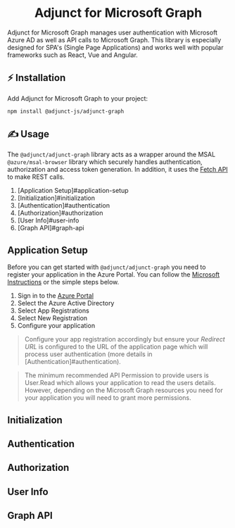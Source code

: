 <h1 align="center">
  Adjunct for Microsoft Graph
</h1>

Adjunct for Microsoft Graph manages user authentication with Microsoft Azure AD as well as API calls to Microsoft Graph. This library is especially designed for SPA's (Single Page Applications) and works well with popular frameworks such as React, Vue and Angular.

## ⚡️ Installation

Add Adjunct for Microsoft Graph to your project:

```bash
npm install @adjunct-js/adjunct-graph
```

## ✍ Usage
The `@adjunct/adjunct-graph` library acts as a wrapper around the MSAL `@azure/msal-browser` library which securely handles authentication, authorization and access token generation. In addition, it uses the [Fetch API](https://developer.mozilla.org/en-US/docs/Web/API/Fetch_API) to make REST calls.

1. [Application Setup]#application-setup
1. [Initialization]#initialization
1. [Authentication]#authentication
1. [Authorization]#authorization
1. [User Info]#user-info
1. [Graph API]#graph-api

## Application Setup

Before you can get started with `@adjunct/adjunct-graph` you need to register your application in the Azure Portal. You can follow the [Microsoft Instructions](https://docs.microsoft.com/en-us/azure/active-directory/develop/scenario-spa-app-registration) or the simple steps below.

1. Sign in to the [Azure Portal](https://portal.azure.com/)
1. Select the Azure Active Directory
1. Select App Registrations
1. Select New Registration
1. Configure your application

> Configure your app registration accordingly but ensure your *Redirect URL* is configured to the URL of the application page which will process user authentication (more details in [Authentication]#authentication).

> The minimum recommended API Permission to provide users is User.Read which allows your application to read the users details. However, depending on the Microsoft Graph resources you need for your application you will need to grant more permissions.

## Initialization



## Authentication



## Authorization



## User Info



## Graph API


